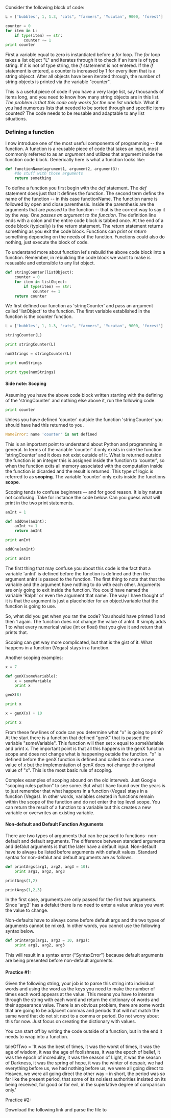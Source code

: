 Consider the following block of code:

```python
L = ['bubbles', 1, 1.3, "cats", "farmers", 'Yucutan', 9000, 'forest']

counter = 0
for item in L:
    if type(item) == str:
        counter += 1
print counter
```
First a variable equal to zero is instantiated before a _for_ loop.  The _for_ loop takes a list object "L" and iterates through it to check if an item is of type string.  If it is not of type string, the _if_ statememt is not entered.  If the _if_ statement is entered, a counter is increased by 1 for every item that is a string objecct.  After all objects have been iterated through, the number of string objects is printed via the variable "counter".  

This is a useful piece of code if you have a very large list, say thousands of items long, and you need to know how many string objects are in this list.  _The problem is that this code only works for the one list variable._  What if you had numerous lists that needed to be sorted through and specific items counted?  The code needs to be reusable and adaptable to any list situations.

### Defining a function

I now introduce one of the most useful components of programming -- the function.  A function is a reusable piece of code that takes an input, most commonly referred to as an _argument_ and utilizes that argument inside the function code block.  Generically here is what a function looks like:

```python
def functionName(agrument1, argument2, argument3):
	#do stuff with those arguments
	return something
```
To define a function you first begin with the _def_ statement.  The _def_ statement does just that it defines the function.  The second term defins the name of the function -- in this case functionName.  The function name is followed by open and close parenthesis.  Inside the parenthesis are the arguments that are _passed_ to the function -- that is the correct way to say it by the way.  One _passes an argument to the function_.  The definition line ends with a colon and the entire code block is tabbed once. At the end of a code block (typically) is the _return_ statement.  The _return_ statement returns something as you exit the code block.  Functions can _print_ or _return_ something depending on the needs of the function.  Functions could also do nothing, just execute the block of code. 

To understand more about function let's rebuild the above code block into a function.  Remember, in rebuilding the code block we want to make is resusable and extensible to any list object.

```python
def stringCounter(listObject):
	counter = 0
	for item in listObject:
	    if type(item) == str:
	        counter += 1
	return counter
```
We first defined our function as 'stringCounter' and pass an argument called 'listObject' to the function.  The first variable established in the function is the counter function.  

```python
L = ['bubbles', 1, 1.3, "cats", "farmers", 'Yucatan', 9000, 'forest']

stringCounter(L)
```

```python
print stringCounter(L)

numStrings = stringCounter(L)

print numStrings

print type(numStrings)
```


#### Side note:  Scoping

Assuming you have the above code block written starting with the defining of the 'stringCounter' and nothing else above it, run the following code:

```python 
print counter
```
Unless you have defined 'counter' outside the function 'stringCounter' you should have had this returned to you.

```python
NameError: name 'counter' is not defined
```
This is an important point to understand about Python and programming in general.  In terms of the variable 'counter' it only exists in side the function 'stringCounter' and it does not exist outside of it.  What is returned outside the function is an integer this is assigned inside the function to 'counter', so when the function exits all memory associated with the computation inside the function is dicarded and the result is returned.  This type of logic is referred to as __scoping__.  The variable 'counter' only exits inside the functions __scope__. 

Scoping tends to confuse beginners -- and for good reason.  It is by nature not confusing.  Take for instance the code below.  Can you guess what will print in the two print statements.

```python
anInt = 1

def addOne(anInt):
	anInt += 1
	return anInt 

print anInt

addOne(anInt)

print anInt
```
The first thing that may confuse you about this code is the fact that a variable 'anInt' is defined before the function is defined and then the argument anInt is passed to the function.  The first thing to note that that the variable and the argument have nothing to do with each other.  Arguments are only going to exit inside the function.  You could have named the variable 'Ralph' or even the argument that name.  The way I have thought of it is that the argument is just a placeholder for an object/variable that the function is going to use.

So, what did you get when you ran the code?  You should have printed 1 and then 1 again.  The function does not change the value of anInt.  It simply adds 1 to what every numerical value (int or float) that you give it and return that prints that.  

Scoping can get way more complicated, but that is the gist of it.  What happens in a function (Vegas) stays in a function. 

Another scoping examples:

```python
x = 7

def genX(someVariable):
	x = someVariable
	print x

genX(8)

print x

x = genX(x) + 10

print x
```
From these few lines of code can you determine what "x" is going to print?  At the start there is a function that defined "genX" that is passed the variable "someVariable".  This function will then set x equal to someVariable and print x. The important point is that all this happens in the genX function scope and does not change what is happening outside the function.  "x" is defined before the genX function is defined and called to create a new value of x but the implementation of genX does not change the original value of "x".  This is the most basic rule of scoping.   

Complex examples of scoping abound on the old interweb.  Just Google "scoping rules python" to see some.  But what I have found over the years is to just remember that what happens in a function (Vegas) stays in a function (Vegas).  In other words, variables created in functions remain within the scope of the function and do not enter the top level scope.  You can return the result of a function to a variable but this creates a new variable or overwrites an existing variable. 

#### Non-default and Default Function Arguments

There are two types of arguments that can be passed to functions- non-default and default arguments.   The difference between standard arguments and defalut arguments is that the later have a default input.  Non-default have to always be listed before arguments with default values.  Standard syntax for non-defalut and default arguments are as follows.

```python
def printArgs(arg1, arg2, arg3 = 10):
	print arg1, arg2, arg3

printArgs(1,2)

printArgs(1,2,3)
```

In the first case, arguments are only passed for the first two arguments.  Since 'arg3' has a defalut there is no need to enter a value unless you want the value to change.  

Non-defaults have to always come before default args and the two types of arguments cannot be mixed.  In other words, you cannot use the following syntax below.  

```python
def printArgs(arg1, arg3 = 10, arg2):
	print arg1, arg2, arg3
```
This will result in a syntax error ("SyntaxError") because default arguments are being presented before non-default arguments.  

#### Practice #1:

Given the following string, your job is to parse this string into individual words and using the word as the keys you need to make the number of times each word appears at the value.  This means you have to interate through the string with each word and return the dictionary of words and their appearance value.  There is an obvious problem, there are some words that are going to be adjacent commas and periods that will not match the same word that do not sit next to a comma or period.  Do not worry about this for now.  Just focus on creating the dictionary with values.  

You can start off by writing the code outside of a function, but in the end it needs to wrap into a function.  

taleOfTwo = 'It was the best of times, it was the worst of times, it was the age of wisdom, it was the age of foolishness, it was the epoch of belief, it was the epoch of incredulity, it was the season of Light, it was the season of Darkness, it was the spring of hope, it was the winter of despair, we had everything before us, we had nothing before us, we were all going direct to Heaven, we were all going direct the other way – in short, the period was so far like the present period, that some of its noisiest authorities insisted on its being received, for good or for evil, in the superlative degree of comparison only.'

Practice #2:

Download the following link and parse the file to 